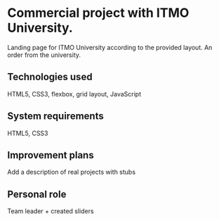 # Commercial project with ITMO University.

Landing page for ITMO University according to the provided layout. An order from the university.

## Technologies used

HTML5, CSS3, flexbox, grid layout, JavaScript

## System requirements

HTML5, CSS3

## Improvement plans

Add a description of real projects with stubs

## Personal role

Team leader + created sliders
